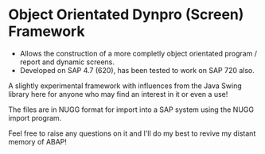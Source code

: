 # Object Orientated Dynpro (Screen) Framework

  * Allows the construction of a more completly object orientated program / report and dynamic screens. 
  * Developed on SAP 4.7 (620), has been tested to work on SAP 720 also. 
  
A slightly experimental framework with influences from the Java Swing library here for anyone who may find an interest in it or even a use!

The files are in NUGG format for import into a SAP system using the NUGG import program.

Feel free to raise any questions on it and I'll do my best to revive my distant memory of ABAP!
